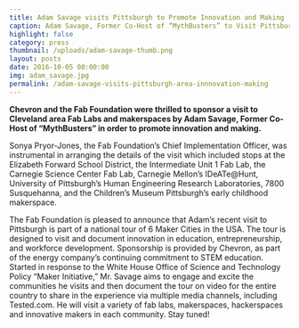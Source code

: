 ```yaml
---
title: Adam Savage visits Pittsburgh to Promote Innovation and Making
caption: Adam Savage, Former Co-Host of “MythBusters” to Visit Pittsburgh Area to Promote Innovation and Making with Support from Chevron and the Fab Foundation.
highlight: false
category: press
thumbnail: /uploads/adam-savage-thumb.png
layout: posts
date: 2016-10-05 00:00:00
img: adam_savage.jpg
permalink: /adam-savage-visits-pittsburgh-area-innnovation-making
---
```


**Chevron and the Fab Foundation were thrilled to sponsor a visit to Cleveland area Fab Labs and makerspaces by Adam Savage, Former Co-Host of “MythBusters” in order to promote innovation and making.**


Sonya Pryor-Jones, the Fab Foundation’s Chief Implementation Officer, was instrumental in arranging the details of the visit which included stops at the Elizabeth Forward School District, the Intermediate Unit 1 Fab Lab, the Carnegie Science Center Fab Lab, Carnegie Mellon’s IDeATe@Hunt, University of Pittsburgh’s Human Engineering Research Laboratories, 7800 Susquehanna, and the Children’s Museum Pittsburgh’s early childhood makerspace.

The Fab Foundation is pleased to announce that Adam’s recent visit to Pittsburgh is part of a national tour of 6 Maker Cities in the USA. The tour is designed to visit and document innovation in education, entrepreneurship, and workforce development. Sponsorship is provided by Chevron, as part of the energy company’s continuing commitment to STEM education. Started in response to the White House Office of Science and Technology Policy “Maker Initiative,” Mr. Savage aims to engage and excite the communities he visits and then document the tour on video for the entire country to share in the experience via multiple media channels, including Tested.com. He will visit a variety of fab labs, makerspaces, hackerspaces and innovative makers in each community. Stay tuned!
